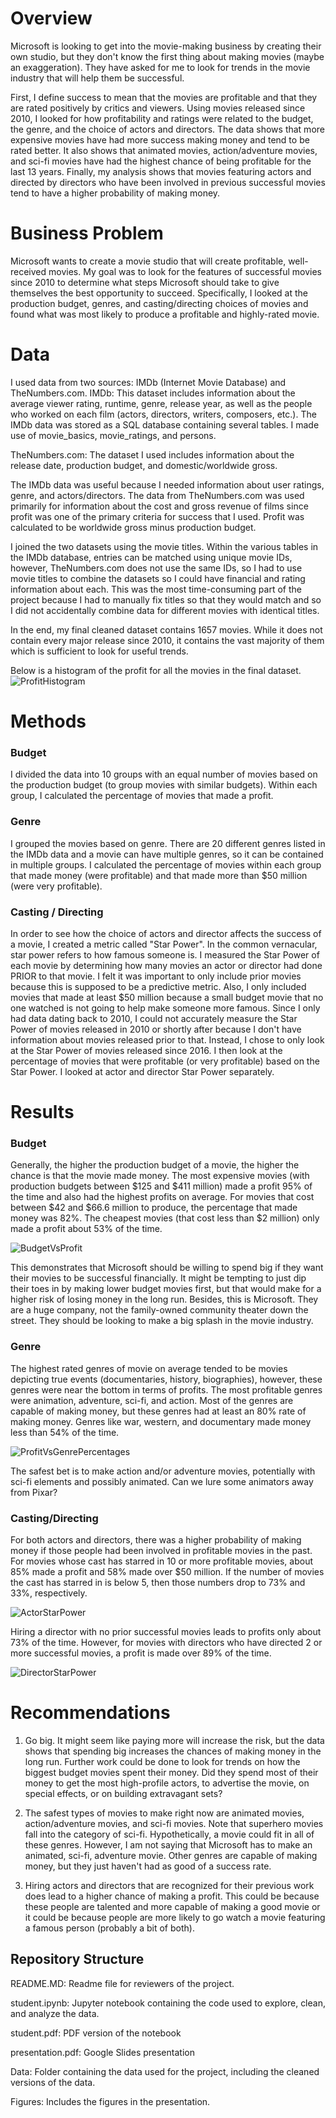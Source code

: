 # Overview

Microsoft is looking to get into the movie-making business by creating their own studio, but they don't know the first thing about making movies (maybe an exaggeration). They have asked for me to look for trends in the movie industry that will help them be successful.

First, I define success to mean that the movies are profitable and that they are rated positively by critics and viewers. Using movies released since 2010, I looked for how profitability and ratings were related to the budget, the genre, and the choice of actors and directors. The data shows that more expensive movies have had more success making money and tend to be rated better. It also shows that animated movies, action/adventure movies, and sci-fi movies have had the highest chance of being profitable for the last 13 years. Finally, my analysis shows that movies featuring actors and directed by directors who have been involved in previous successful movies tend to have a higher probability of making money.


# Business Problem
Microsoft wants to create a movie studio that will create profitable, well-received movies. My goal was to look for the features of successful movies since 2010 to determine what steps Microsoft should take to give themselves the best opportunity to succeed. Specifically, I looked at the production budget, genres, and casting/directing choices of movies and found what was most likely to produce a profitable and highly-rated movie.

# Data
I used data from two sources: IMDb (Internet Movie Database) and TheNumbers.com.
IMDb: This dataset includes information about the average viewer rating, runtime, genre, release year, as well as the people who worked on each film (actors, directors, writers, composers, etc.).
The IMDb data was stored as a SQL database containing several tables. I made use of movie_basics, movie_ratings, and persons.

TheNumbers.com: The dataset I used includes information about the release date, production budget, and domestic/worldwide gross.

The IMDb data was useful because I needed information about user ratings, genre, and actors/directors. The data from TheNumbers.com was used primarily for information about the cost and gross revenue of films since profit was one of the primary criteria for success that I used. Profit was calculated to be worldwide gross minus production budget.

I joined the two datasets using the movie titles. Within the various tables in the IMDb database, entries can be matched using unique movie IDs, however, TheNumbers.com does not use the same IDs, so I had to use movie titles to combine the datasets so I could have financial and rating information about each. This was the most time-consuming part of the project because I had to manually fix titles so that they would match and so I did not accidentally combine data for different movies with identical titles.

In the end, my final cleaned dataset contains 1657 movies. While it does not contain every major release since 2010, it contains the vast majority of them which is sufficient to look for useful trends.

Below is a histogram of the profit for all the movies in the final dataset.
![ProfitHistogram](Figures/ProfitHistogram.png)

# Methods
### Budget
I divided the data into 10 groups with an equal number of movies based on the production budget (to group movies with similar budgets). Within each group, I calculated the percentage of movies that made a profit.

### Genre
I grouped the movies based on genre. There are 20 different genres listed in the IMDb data and a movie can have multiple genres, so it can be contained in multiple groups. I calculated the percentage of movies within each group that made money (were profitable) and that made more than $50 million (were very profitable).

### Casting / Directing
In order to see how the choice of actors and director affects the success of a movie, I created a metric called "Star Power". In the common vernacular, star power refers to how famous someone is. I measured the Star Power of each movie by determining how many movies an actor or director had done PRIOR to that movie. I felt it was important to only include prior movies because this is supposed to be a predictive metric. Also, I only included movies that made at least $50 million because a small budget movie that no one watched is not going to help make someone more famous. Since I only had data dating back to 2010, I could not accurately measure the Star Power of movies released in 2010 or shortly after because I don't have information about movies released prior to that. Instead, I chose to only look at the Star Power of movies released since 2016. I then look at the percentage of movies that were profitable (or very profitable) based on the Star Power. I looked at actor and director Star Power separately.

# Results
### Budget
Generally, the higher the production budget of a movie, the higher the chance is that the movie made money. The most expensive movies (with production budgets between $125 and $411 million) made a profit 95% of the time and also had the highest profits on average. For movies that cost between $42 and $66.6 million to produce, the percentage that made money was 82%. The cheapest movies (that cost less than $2 million) only made a profit about 53% of the time.

![BudgetVsProfit](Figures/BudgetVsProfit.png)

This demonstrates that Microsoft should be willing to spend big if they want their movies to be successful financially. It might be tempting to just dip their toes in by making lower budget movies first, but that would make for a higher risk of losing money in the long run. Besides, this is Microsoft. They are a huge company, not the family-owned community theater down the street. They should be looking to make a big splash in the movie industry.

### Genre
The highest rated genres of movie on average tended to be movies depicting true events (documentaries, history, biographies), however, these genres were near the bottom in terms of profits.
The most profitable genres were animation, adventure, sci-fi, and action. Most of the genres are capable of making money, but these genres had at least an 80% rate of making money. Genres like war, western, and documentary made money less than 54% of the time.

![ProfitVsGenrePercentages](Figures/ProfitVsGenrePercentages.png)

The safest bet is to make action and/or adventure movies, potentially with sci-fi elements and possibly animated. Can we lure some animators away from Pixar?

### Casting/Directing
For both actors and directors, there was a higher probability of making money if those people had been involved in profitable movies in the past. For movies whose cast has starred in 10 or more profitable movies, about 85% made a profit and 58% made over $50 million. If the number of movies the cast has starred in is below 5, then those numbers drop to 73% and 33%, respectively.

![ActorStarPower](Figures/ActorStarPower.png)

Hiring a director with no prior successful movies leads to profits only about 73% of the time. However, for movies with directors who have directed 2 or more successful movies, a profit is made over 89% of the time.

![DirectorStarPower](Figures/DirectorStarPower.png)

# Recommendations
1. Go big. It might seem like paying more will increase the risk, but the data shows that spending big increases the chances of making money in the long run. Further work could be done to look for trends on how the biggest budget movies spent their money. Did they spend most of their money to get the most high-profile actors, to advertise the movie, on special effects, or on building extravagant sets?

2. The safest types of movies to make right now are animated movies, action/adventure movies, and sci-fi movies. Note that superhero movies fall into the category of sci-fi. Hypothetically, a movie could fit in all of these genres. However, I am not saying that Microsoft has to make an animated, sci-fi, adventure movie. Other genres are capable of making money, but they just haven't had as good of a success rate.

3. Hiring actors and directors that are recognized for their previous work does lead to a higher chance of making a profit. This could be because these people are talented and more capable of making a good movie or it could be because people are more likely to go watch a movie featuring a famous person (probably a bit of both).

## Repository Structure
README.MD: Readme file for reviewers of the project.

student.ipynb: Jupyter notebook containing the code used to explore, clean, and analyze the data.

student.pdf: PDF version of the notebook

presentation.pdf: Google Slides presentation

Data: Folder containing the data used for the project, including the cleaned versions of the data.

Figures: Includes the figures in the presentation.